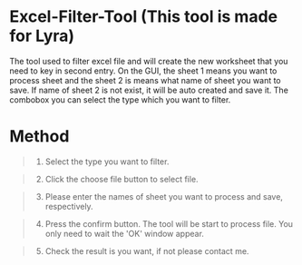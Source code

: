 # Excel-Filter-Tool (This tool is made for Lyra)

The tool used to filter excel file and will create the new worksheet that you need to key in second entry. 
On the GUI, the sheet 1 means you want to process sheet and the sheet 2 is means what name of sheet you want to save. 
If name of sheet 2 is not exist, it will be auto created and save it. The combobox you can select the type which you want to filter.

# Method

> 1. Select the type you want to filter.

> 2. Click the choose file button to select file.

> 3. Please enter the names of sheet you want to process and save, respectively.

> 4. Press the confirm button. The tool will be start to process file. You only need to wait the 'OK' window appear.

> 5. Check the result is you want, if not please contact me.




